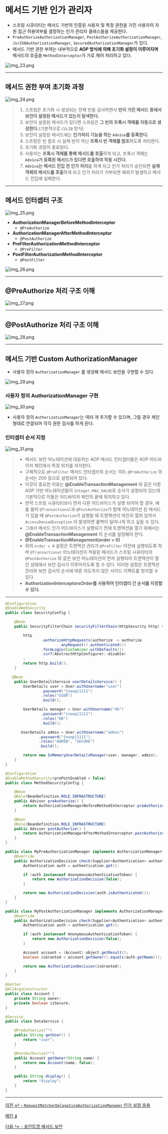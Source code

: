 # 메서드 기반 인가 관리자

- 스프링 시큐리티는 메서드 기반의 인증된 사용자 및 특정 권한을 가진 사용자의 자원 접근 허용여부를 결정하는 인가 관리자 클래스들을 제공한다.
- `PreAuthorizeAuthorizationManager`, `PostAuthorizeAuthorizationManager`, `Jsr250AuthorizationManager`, `SecuredAuthorizationManager`가 있다.
- 메서드 기반 권한 부여는 내부적으로 **AOP 방식에 의해 초기화 설정이 이루어지며** 메서드의 호출을 `MethodInterceptor`가 가로 채어 처리하고 있다.

![img_23.png](image/img_23.png)

---

## 메서드 권한 부여 초기화 과정

![img_24.png](image/img_24.png)

> 1. 스프링은 초기화 시 생성되는 전체 빈을 검사하면서 **빈이 가진 메서드 중에서 보안이 설정된 메서드가 있는지 탐색한다.**
> 2. 보안이 설정된 메서드가 있다면 스프링은 **그 빈의 프록시 객체를 자동으로 생성한다.**(기본적으로 `CGLIB` 방식)
> 3. 보안이 설정된 메서드에는 **인가처리 기능을 하는 `Advice`를 등록한다.**
> 4. 스프링은 빈 참조 시 실제 빈이 아닌 **프록시 빈 객체를 참조**하도록 처리한다.
> 5. 초기화 과정이 종료된다.
> 6. 사용자는 **프록시 객체를 통해 메서드를 호출**하게 되고, 프록시 객체는 **`Advice`가 등록된 메서드가 있다면 호출하여 작동 시킨다.**
> 7. **`Advice`는 메서드 진입 전 인가 처리**를 하게 되고 인가 처리가 승인되면 **실제 객체의 메서드를 호출**하게 되고 인가 처리가 거부되면 예외가 발생하고 메서드 진입에 실패한다.

---

## 메서드 인터셉터 구조

![img_25.png](image/img_25.png)

- **AuthorizationManagerBeforeMethodInterceptor**
  - `@PreAuthorize`
- **AuthorizationManagerAfterMethodInterceptor**
  - `@PostAuthorize`
- **PreFilterAuthorizationMethodInterceptor**
  - `@PreFilter`
- **PostFilterAuthorizationMethodInterceptor**
  - `@PostFilter`

![img_26.png](image/img_26.png)

---

## @PreAuthorize 처리 구조 이해

![img_27.png](image/img_27.png)

---

## @PostAuthorize 처리 구조 이해

![img_28.png](image/img_28.png)

---

## 메서드 기반 Custom AuthorizationManager

- 사용자 정의 `AuthorizationManager` 를 생성해 메서드 보안을 구현할 수 있다.

![img_29.png](image/img_29.png)

### 사용자 정의 AuthorizationManager 구현

![img_30.png](image/img_30.png)

- 사용자 정의 `AuthorizationManager`는 여러 개 추가할 수 있으며, 그럴 경우 체인 형태로 연결되어 각각 권한 검사를 하게 된다.

### 인터셉터 순서 지정

![img_31.png](image/img_31.png)

> - 메서드 보안 어노테이션에 대응하는 AOP 메서드 인터셉터들은 AOP 어드바이저 체인에서 특정 위치를 차지한다.
> - 구체적으로 `@PreFilter` 메서드 인터셉터의 순서는 100, `@PreAuthorize` 의 순서는 200 등으로 설정되어 있다.
> - 이것이 중요한 이유는 **@EnableTransactionManagement** 와 같은 다른 AOP 기반 어노테이션들이 `Integer.MAX_VALUE`로 순서가 설정되어 있는데 기본적으로 이들은
>   어드바이저 체인의 끝에 위치하고 있다.
> - 만약 스프링 시큐리티보다 먼저 다른 어드바이스가 실행 되어야 할 경우, 예를 들어 `@Transactional`과 `@PostAuthorize`가 함께 어노테이션 된 메서드가 있을 때 `@PostAuthorize`가 실행될 때
>   트랜잭션이 여전히 열려 있어서 `AccessDeniedException` 이 발생하면 롤백이 일어나게 하고 싶을 수 있다.
> - 그래서 메서드 인가 어드바이스가 실행되기 전에 트랜잭션을 열기 위해서는 **@EnableTransactionManagement** 의 순서를 설정해야 한다.
> - **@EnableTransactionManagement(order = 0)**
> - 위의 `order = 0` 설정은 트랜잭션 관리가 `@PreFilter` 이전에 실행되도록 하며 `@Transactional` 어노테이션이 적용된 메서드가 스프링 시큐리티의 `@PostAuthorize` 와 같은
>   보안 어노테이션이 먼저 실행되어 트랜잭션이 열린 상태에서 보안 검사가 이루어지도록 할 수 있다. 이러한 설정은 트랜잭션 관리와 보안 검사의 순서에 따른 의도하지 않은 사이드 이펙트를 방지할 수 있다.
> - **AuthorizationInterceptorsOrder를 사용하여 인터셉터 간 순서를 지정할 수 있다.**

---

```java
@Configuration
@EnableWebSecurity
public class SecurityConfig {

    @Bean
    public SecurityFilterChain securityFilterChain(HttpSecurity http) throws Exception {

        http
                .authorizeHttpRequests(authorize -> authorize
                        .anyRequest().authenticated())
                .formLogin(Customizer.withDefaults())
                .csrf(AbstractHttpConfigurer::disable)
        ;
        return http.build();
    }

   @Bean
    public UserDetailsService userDetailsService() {
        UserDetails user = User.withUsername("user")
                .password("{noop}1111")
                .roles("USER")
                .build();

        UserDetails manager = User.withUsername("db")
                .password("{noop}1111")
                .roles("DB")
                .build();

       UserDetails admin = User.withUsername("admin")
               .password("{noop}1111")
               .roles("ADMIN", "SECURE")
               .build();

        return new InMemoryUserDetailsManager(user, manager, admin);
    }
}
```
```java
@Configuration
@EnableMethodSecurity(prePostEnabled = false)
public class MethodSecurityConfig {

    @Bean
    @Role(BeanDefinition.ROLE_INFRASTRUCTURE)
    public Advisor preAuthorize() {
        return AuthorizationManagerBeforeMethodInterceptor.preAuthorize(new MyPreAuthorizationManager());
    }

    @Bean
    @Role(BeanDefinition.ROLE_INFRASTRUCTURE)
    public Advisor postAuthorize() {
        return AuthorizationManagerAfterMethodInterceptor.postAuthorize(new MyPostAuthorizationManager());
    }
}
```
```java
public class MyPreAuthorizationManager implements AuthorizationManager<MethodInvocation> {
    @Override
    public AuthorizationDecision check(Supplier<Authentication> authentication, MethodInvocation object) {
        Authentication auth = authentication.get();

        if (auth instanceof AnonymousAuthenticationToken) {
            return new AuthorizationDecision(false);
        }

        return new AuthorizationDecision(auth.isAuthenticated());
    }
}
```
```java
public class MyPostAuthorizationManager implements AuthorizationManager<MethodInvocationResult> {
    @Override
    public AuthorizationDecision check(Supplier<Authentication> authentication, MethodInvocationResult object) {
        Authentication auth = authentication.get();

        if (auth instanceof AnonymousAuthenticationToken) {
            return new AuthorizationDecision(false);
        }

        Account account = (Account) object.getResult();
        boolean isGranted = account.getOwner().equals(auth.getName());

        return new AuthorizationDecision(isGranted);
    }
}
```
```java
@Getter
@AllArgsConstructor
public class Account {
    private String owner;
    private boolean isSecure;
}
```
```java
@Service
public class DataService {

    @PreAuthorize("")
    public String getUser() {
        return "user";
    }

    @PostAuthorize("")
    public Account getOwner(String name) {
        return new Account(name, false);
    }

    public String display() {
        return "display";
    }
}
```

---

[이전 ↩️ - `RequestMatcherDelegatingAuthorizationManager` 인가 설정 응용](https://github.com/genesis12345678/TIL/blob/main/Spring/security/security/AuthorizationProcess/RequestMatcherDelegatingAuthorizationManager.md)

[메인 ⏫](https://github.com/genesis12345678/TIL/blob/main/Spring/security/security/main.md)

[다음 ↪️ - 포인트컷 메서드 보안](https://github.com/genesis12345678/TIL/blob/main/Spring/security/security/AuthorizationProcess/Pointcut.md)